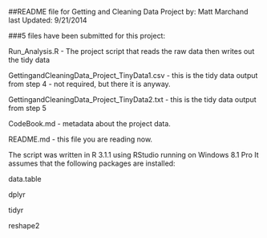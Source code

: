 ##README file for Getting and Cleaning Data Project
by: Matt Marchand
last Updated: 9/21/2014

###5 files have been submitted for this project:

Run_Analysis.R - The project script that reads the raw data then writes out the tidy data

GettingandCleaningData_Project_TinyData1.csv - this is the tidy data output from step 4 - not required, but there it is anyway.

GettingandCleaningData_Project_TinyData2.txt - this is the tidy data output from step 5

CodeBook.md - metadata about the project data.

README.md - this file you are reading now.

The script was written in R 3.1.1 using RStudio running on Windows 8.1 Pro
It assumes that the following packages are installed:

data.table 

dplyr

tidyr

reshape2